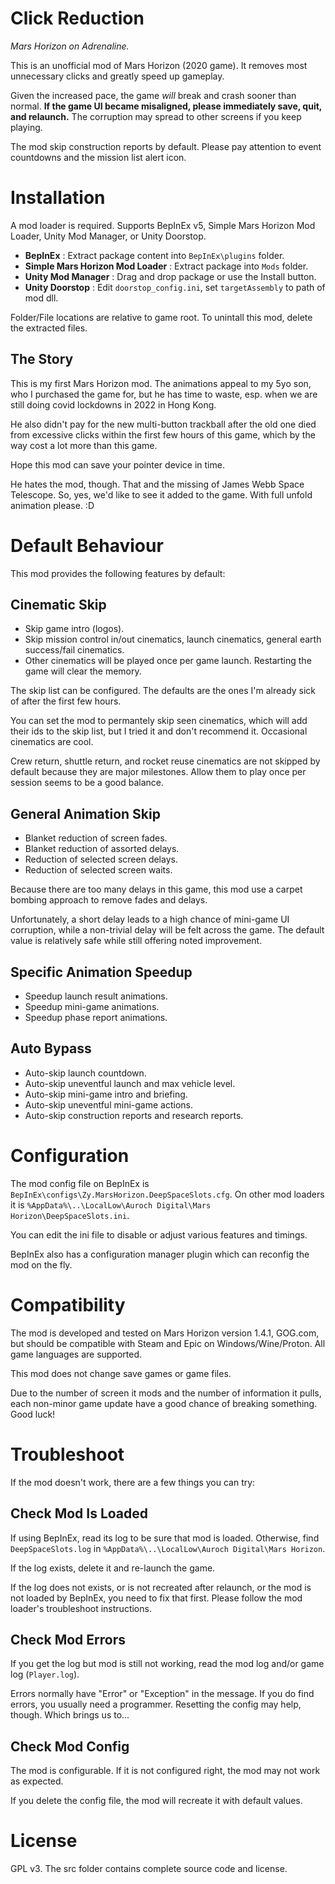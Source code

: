 # Click Reduction #

*Mars Horizon on Adrenaline.*

This is an unofficial mod of Mars Horizon (2020 game).
It removes most unnecessary clicks and greatly speed up gameplay.

Given the increased pace, the game *will* break and crash sooner than normal.
**If the game UI became misaligned, please immediately save, quit, and relaunch.**
The corruption may spread to other screens if you keep playing.

The mod skip construction reports by default.
Please pay attention to event countdowns and the mission list alert icon.


# Installation #

A mod loader is required.
Supports BepInEx v5, Simple Mars Horizon Mod Loader, Unity Mod Manager, or Unity Doorstop.

* **BepInEx** : Extract package content into `BepInEx\plugins` folder.
* **Simple Mars Horizon Mod Loader** : Extract package into `Mods` folder.
* **Unity Mod Manager** : Drag and drop package or use the Install button.
* **Unity Doorstop** : Edit `doorstop_config.ini`, set `targetAssembly` to path of mod dll.

Folder/File locations are relative to game root.
To unintall this mod, delete the extracted files.


## The Story ##

This is my first Mars Horizon mod.
The animations appeal to my 5yo son, who I purchased the game for, but he has time to waste,
esp. when we are still doing covid lockdowns in 2022 in Hong Kong.

He also didn't pay for the new multi-button trackball after the old one died from excessive clicks within the first few hours of this game,
which by the way cost a lot more than this game.

Hope this mod can save your pointer device in time.

He hates the mod, though.  That and the missing of James Webb Space Telescope.
So, yes, we'd like to see it added to the game.  With full unfold animation please. :D


# Default Behaviour #

This mod provides the following features by default:

## Cinematic Skip ##

* Skip game intro (logos).
* Skip mission control in/out cinematics, launch cinematics, general earth success/fail cinematics.
* Other cinematics will be played once per game launch.  Restarting the game will clear the memory.

The skip list can be configured.  The defaults are the ones I'm already sick of after the first few hours.

You can set the mod to permantely skip seen cinematics, which will add their ids to the skip list,
but I tried it and don't recommend it.  Occasional cinematics are cool.

Crew return, shuttle return, and rocket reuse cinematics are not skipped by default because they are major milestones.
Allow them to play once per session seems to be a good balance.

## General Animation Skip ##

* Blanket reduction of screen fades.
* Blanket reduction of assorted delays.
* Reduction of selected screen delays.
* Reduction of selected screen waits.

Because there are too many delays in this game,
this mod use a carpet bombing approach to remove fades and delays.

Unfortunately, a short delay leads to a high chance of mini-game UI corruption,
while a non-trivial delay will be felt across the game.
The default value is relatively safe while still offering noted improvement.

## Specific Animation Speedup ##

* Speedup launch result animations.
* Speedup mini-game animations.
* Speedup phase report animations.

## Auto Bypass ##

* Auto-skip launch countdown.
* Auto-skip uneventful launch and max vehicle level.
* Auto-skip mini-game intro and briefing.
* Auto-skip uneventful mini-game actions.
* Auto-skip construction reports and research reports.


# Configuration #

The mod config file on BepInEx is `BepInEx\configs\Zy.MarsHorizon.DeepSpaceSlots.cfg`.
On other mod loaders it is `%AppData%\..\LocalLow\Auroch Digital\Mars Horizon\DeepSpaceSlots.ini`.

You can edit the ini file to disable or adjust various features and timings.

BepInEx also has a configuration manager plugin which can reconfig the mod on the fly.


# Compatibility #

The mod is developed and tested on Mars Horizon version 1.4.1, GOG.com,
but should be compatible with Steam and Epic on Windows/Wine/Proton.
All game languages are supported.

This mod does not change save games or game files.

Due to the number of screen it mods and the number of information it pulls,
each non-minor game update have a good chance of breaking something.
Good luck!


# Troubleshoot #

If the mod doesn't work, there are a few things you can try:

## Check Mod Is Loaded

If using BepInEx, read its log to be sure that mod is loaded.
Otherwise, find `DeepSpaceSlots.log` in `%AppData%\..\LocalLow\Auroch Digital\Mars Horizon`.

If the log exists, delete it and re-launch the game.

If the log does not exists, or is not recreated after relaunch, or the mod is not loaded by BepInEx,
you need to fix that first.  Please follow the mod loader's troubleshoot instructions.

## Check Mod Errors

If you get the log but mod is still not working, read the mod log and/or game log (`Player.log`).

Errors normally have "Error" or "Exception" in the message.
If you do find errors, you usually need a programmer.
Resetting the config may help, though.  Which brings us to...

## Check Mod Config

The mod is configurable.  If it is not configured right, the mod may not work as expected.

If you delete the config file, the mod will recreate it with default values.


# License #

GPL v3.  The src folder contains complete source code and license.